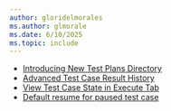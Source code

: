 ```yaml
---
author: gloridelmorales
ms.author: glmorale
ms.date: 6/10/2025
ms.topic: include
---
```


- [Introducing New Test Plans Directory](#introducing-new-test-plans-directory)
- [Advanced Test Case Result History](#advanced-test-case-result-history)
- [View Test Case State in Execute Tab](#view-test-case-state-in-execute-tab)
- [Default resume for paused test case](#default-resume-for-paused-test-case)